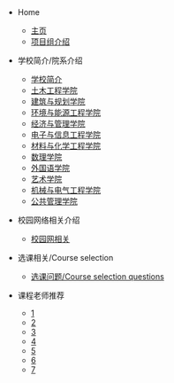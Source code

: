 ## <!-- docs/_sidebar.md -->

- Home

  - [主页](README.md)
  - [项目组介绍](Iotpt.md)

- 学校简介/院系介绍

  - [学校简介](xyjj.md)
  - [土木工程学院](tmgcxy.md)
  - [建筑与规划学院](jzyghxy.md)
  - [环境与能源工程学院](hjynygcxy.md)
  - [经济与管理学院](jjyglxy.md)
  - [电子与信息工程学院](dzyxxgcxy.md)
  - [材料与化学工程学院](clyhxgcxy.md)
  - [数理学院](slxy.md)
  - [外国语学院](wgyxy.md)
  - [艺术学院](ysxy.md)
  - [机械与电气工程学院](jxydqgcxy.md)
  - [公共管理学院](ggglxy.md)

- 校园网络相关介绍

  - [校园网相关](xyw.md)

- 选课相关/Course selection

  - [选课问题/Course selection questions](Courseselectionquestions.md)

- 课程老师推荐
  - [1](1.md)
  - [2](2.md)
  - [3](3.md)
  - [4](4.md)
  - [5](5.md)
  - [6](6.md)
  - [7](7.md)

